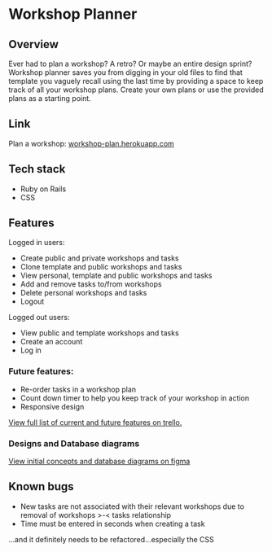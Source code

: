 # Workshop Planner
## Overview
Ever had to plan a workshop? A retro? Or maybe an entire design sprint? 
Workshop planner saves you from digging in your old files to find that template you vaguely recall using the last time by providing a space to keep track of all your workshop plans. Create your own plans or use the provided plans as a starting point.


## Link
Plan a workshop: [workshop-plan.herokuapp.com](https://workshop-plan.herokuapp.com/)

## Tech stack

- Ruby on Rails
- CSS

## Features

Logged in users:
- Create public and private workshops and tasks
- Clone template and public workshops and tasks
- View personal, template and public workshops and tasks
- Add and remove tasks to/from workshops
- Delete personal workshops and tasks
- Logout

Logged out users:
- View public and template workshops and tasks
- Create an account
- Log in

### Future features:
- Re-order tasks in a workshop plan
- Count down timer to help you keep track of your workshop in action
- Responsive design

[View full list of current and future features on trello.](https://trello.com/invite/b/0HBsn2Tl/bfe64da0ba313fa531003da977d0b31c/workshop-planner)


### Designs and Database diagrams
[View initial concepts and database diagrams on figma]()

## Known bugs

- New tasks are not associated with their relevant workshops due to removal of workshops >-< tasks relationship
- Time must be entered in seconds when creating a task

...and it definitely needs to be refactored...especially the CSS
